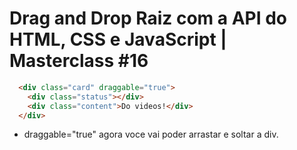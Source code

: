 # Drag and Drop Raiz com a API do HTML, CSS e JavaScript | Masterclass #16

```html
  <div class="card" draggable="true">
    <div class="status"></div>
    <div class="content">Do videos!</div>
  </div>
```
- draggable="true" agora voce vai poder arrastar e soltar a div.